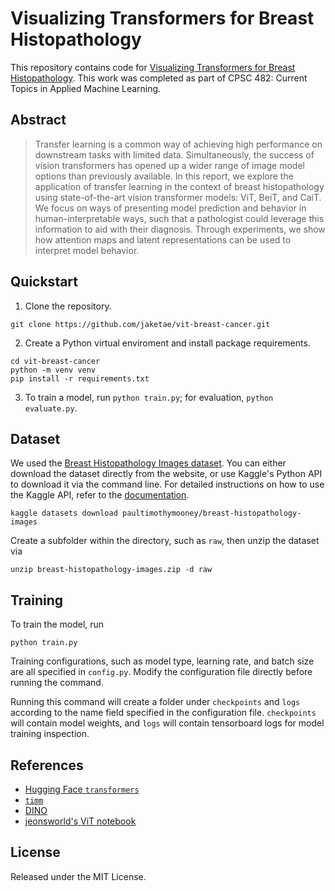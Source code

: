 # Visualizing Transformers for Breast Histopathology

This repository contains code for [Visualizing Transformers for Breast Histopathology](https://drive.google.com/file/d/17HaJxCmchwcg4xLCqWnTUcLywWJlF4tj/view?usp=sharing). This work was completed as part of CPSC 482: Current Topics in Applied Machine Learning. 

## Abstract

> Transfer learning is a common way of achieving high performance on downstream tasks with limited data. Simultaneously, the success of vision transformers has opened up a wider range of image model options than previously available. In this report, we explore the application of transfer learning in the context of breast histopathology using state-of-the-art vision transformer models: ViT, BeiT, and CaiT. We focus on ways of presenting model prediction and behavior in human-interpretable ways, such that a pathologist could leverage this information to aid with their diagnosis. Through experiments, we show how attention maps and latent representations can be used to interpret model behavior.

## Quickstart

1. Clone the repository.

```
git clone https://github.com/jaketae/vit-breast-cancer.git
```

2. Create a Python virtual enviroment and install package requirements.

```
cd vit-breast-cancer
python -m venv venv
pip install -r requirements.txt
```

3. To train a model, run `python train.py`; for evaluation, `python evaluate.py`.

## Dataset

We used the [Breast Histopathology Images dataset](https://www.kaggle.com/paultimothymooney/breast-histopathology-images). You can either download the dataset directly from the website, or use Kaggle's Python API to download it via the command line. For detailed instructions on how to use the Kaggle API, refer to the [documentation](https://www.kaggle.com/docs/api).

```
kaggle datasets download paultimothymooney/breast-histopathology-images
```

Create a subfolder within the directory, such as `raw`, then unzip the dataset via

```
unzip breast-histopathology-images.zip -d raw
```

## Training

To train the model, run

```
python train.py
```

Training configurations, such as model type, learning rate, and batch size are all specified in `config.py`. Modify the configuration file directly before running the command.

Running this command will create a folder under `checkpoints` and `logs` according to the name field specified in the configuration file. `checkpoints` will contain model weights, and `logs` will contain tensorboard logs for model training inspection.

## References

- [Hugging Face `transformers`](https://github.com/huggingface/transformers)
- [`timm`](https://github.com/rwightman/pytorch-image-models)
- [DINO](https://github.com/facebookresearch/dino)
- [jeonsworld's ViT notebook](https://github.com/jeonsworld/ViT-pytorch/blob/main/visualize_attention_map.ipynb)


## License

Released under the MIT License.
